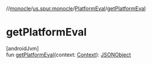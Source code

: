 //[monocle](../../../index.md)/[us.spur.monocle](../index.md)/[PlatformEval](index.md)/[getPlatformEval](get-platform-eval.md)

# getPlatformEval

[androidJvm]\
fun [getPlatformEval](get-platform-eval.md)(context: [Context](https://developer.android.com/reference/kotlin/android/content/Context.html)): [JSONObject](https://developer.android.com/reference/kotlin/org/json/JSONObject.html)
